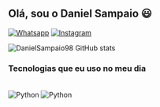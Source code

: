 ## Olá, sou o Daniel Sampaio 😃
[![Whatsapp](https://img.shields.io/badge/WhatsApp-25D366?style=for-the-badge&logo=whatsapp&logoColor=white)](https://wa.me/5584998454402?text=Seja+Bem+Vindo)
[![Instagram](https://img.shields.io/badge/Instagram-E4405F?style=for-the-badge&logo=instagram&logoColor=white)](https://www.instagram.com/danielsampaio1998/)

![DanielSampaio98 GitHub stats](https://github-readme-stats.vercel.app/api?username=DanielSampaio98&show_icons=true&theme=radical)

### Tecnologias que eu uso no meu dia


<div style="display: inline_block"><br/>
 <img align="center" alt="Python" src="https://img.shields.io/badge/Python-3776AB?style=for-the-badge&logo=python&logoColor=white" />
 <img align="center" alt="Python" src="https://img.shields.io/badge/Java-ED8B00?style=for-the-badge&logo=openjdk&logoColor=whitehttps://img.shields.io/badge/Python-3776AB?style=for-the-badge&logo=python&logoColor=white" />
</div>
